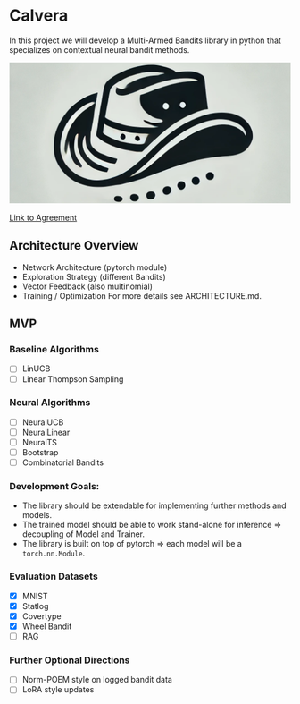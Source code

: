 # Calvera
In this project we will develop a Multi-Armed Bandits library in python that specializes on contextual neural bandit methods.

![logo](./logo/calvera21.png)

[Link to Agreement](https://docs.google.com/document/d/1qs0hDGVd5MHe6PK5uL_GVNjiIePBJscbNkjGotF9-Uk/edit?tab=t.0])

## Architecture Overview
- Network Architecture (pytorch module)
- Exploration Strategy (different Bandits)
- Vector Feedback (also multinomial)
- Training / Optimization
For more details see ARCHITECTURE.md.

## MVP
### Baseline Algorithms
- [ ] LinUCB
- [ ] Linear Thompson Sampling

### Neural Algorithms
- [ ] NeuralUCB
- [ ] NeuralLinear
- [ ] NeuralTS
- [ ] Bootstrap
- [ ] Combinatorial Bandits

### Development Goals:
- The library should be extendable for implementing further methods and models.
- The trained model should be able to work stand-alone for inference => decoupling of Model and Trainer.
- The library is built on top of pytorch => each model will be a `torch.nn.Module`.

### Evaluation Datasets
- [x] MNIST
- [x] Statlog
- [x] Covertype
- [x] Wheel Bandit
- [ ] RAG

### Further Optional Directions
- [ ] Norm-POEM style on logged bandit data
- [ ] LoRA style updates
